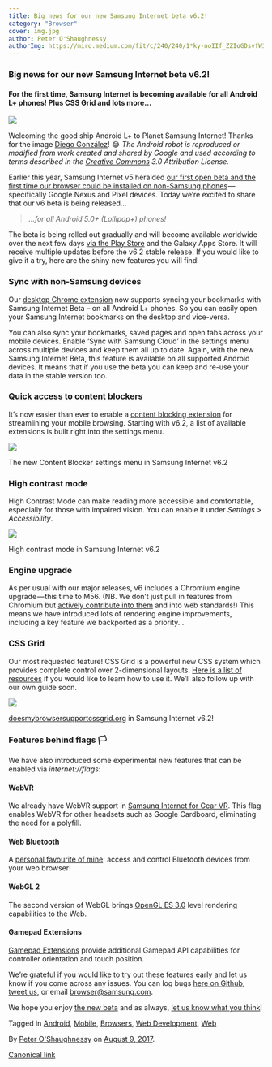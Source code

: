 ```yaml
---
title: Big news for our new Samsung Internet beta v6.2!
category: "Browser"
cover: img.jpg
author: Peter O'Shaughnessy
authorImg: https://miro.medium.com/fit/c/240/240/1*ky-noIIf_ZZIoGDsvfW3AA.jpeg
---
```


### Big news for our new Samsung Internet beta v6.2!

#### For the first time, Samsung Internet is becoming available for all Android L+ phones! Plus CSS Grid and lots more…

![](https://cdn-images-1.medium.com/max/800/1*RE4cGKlSyok5mea6sh5ZVg.png)

Welcoming the good ship Android L+ to Planet Samsung Internet! Thanks for the image [Diego González](https://medium.com/u/33cea791460a)! 😂 _The Android robot is reproduced or modified from work created and shared by Google and used according to terms described in the_ [_Creative Commons_](https://creativecommons.org/licenses/by/3.0/) _3.0 Attribution License._

Earlier this year, Samsung Internet v5 heralded [our first open beta and the first time our browser could be installed on non-Samsung phones](https://medium.com/samsung-internet-dev/samsung-internet-beta-now-available-without-sign-up-e0d5d4010838) — specifically Google Nexus and Pixel devices. Today we’re excited to share that our v6 beta is being released…

> _…for all Android 5.0+ (Lollipop+) phones!_

The beta is being rolled out gradually and will become available worldwide over the next few days [via the Play Store](https://play.google.com/store/apps/details?id=com.sec.android.app.sbrowser.beta) and the Galaxy Apps Store. It will receive multiple updates before the v6.2 stable release. If you would like to give it a try, here are the shiny new features you will find!

### Sync with non-Samsung devices

Our [desktop Chrome extension](https://chrome.google.com/webstore/detail/samsung-internet/epejdmjgfibjaffbmojllapapjejipkh) now supports syncing your bookmarks with Samsung Internet Beta – on all Android L+ phones. So you can easily open your Samsung Internet bookmarks on the desktop and vice-versa.

You can also sync your bookmarks, saved pages and open tabs across your mobile devices. Enable ‘Sync with Samsung Cloud’ in the settings menu across multiple devices and keep them all up to date. Again, with the new Samsung Internet Beta, this feature is available on all supported Android devices. It means that if you use the beta you can keep and re-use your data in the stable version too.

### Quick access to content blockers

It’s now easier than ever to enable a [content blocking extension](https://medium.com/samsung-internet-dev/staying-safe-online-with-samsung-internet-3941ffc72a00) for streamlining your mobile browsing. Starting with v6.2, a list of available extensions is built right into the settings menu.

![](https://cdn-images-1.medium.com/max/800/1*Z3R4vzxuBjVCO-aOcp2GYA.png)

The new Content Blocker settings menu in Samsung Internet v6.2

### High contrast mode

High Contrast Mode can make reading more accessible and comfortable, especially for those with impaired vision. You can enable it under _Settings > Accessibility_.

![](https://cdn-images-1.medium.com/max/800/1*9ADn6mrVD9x_aGbCvBpGYQ.png)

High contrast mode in Samsung Internet v6.2

### Engine upgrade

As per usual with our major releases, v6 includes a Chromium engine upgrade — this time to M56. (NB. We don’t just pull in features from Chromium but [actively contribute into them](https://samsung.github.io/Chromium/) and into web standards!) This means we have introduced lots of rendering engine improvements, including a key feature we backported as a priority...

### CSS Grid

Our most requested feature! CSS Grid is a powerful new CSS system which provides complete control over 2-dimensional layouts. [Here is a list of resources](http://jensimmons.com/post/feb-27-2017/learn-css-grid) if you would like to learn how to use it. We’ll also follow up with our own guide soon.

![](https://cdn-images-1.medium.com/max/800/1*krIOZ2Ocfhq4bir6fb5qDA.png)

[doesmybrowsersupportcssgrid.org](https://doesmybrowsersupportcssgrid.org/) in Samsung Internet v6.2!

### Features behind flags 🏳️

We have also introduced some experimental new features that can be enabled via _internet://flags_:

#### WebVR

We already have WebVR support in [Samsung Internet for Gear VR](http://developer.samsung.com/internet#gearvr-overview). This flag enables WebVR for other headsets such as Google Cardboard, eliminating the need for a polyfill.

#### Web Bluetooth

A [personal favourite of mine](https://peteroshaughnessy.com/posts/web-bluetooth-controlling-the-real-world/): access and control Bluetooth devices from your web browser!

#### **WebGL 2**

The second version of WebGL brings [OpenGL ES 3.0](https://en.wikipedia.org/wiki/OpenGL_ES#OpenGL_ES_3.0) level rendering capabilities to the Web.

#### Gamepad Extensions

[Gamepad Extensions](https://w3c.github.io/gamepad/extensions.html) provide additional Gamepad API capabilities for controller orientation and touch position.

We’re grateful if you would like to try out these features early and let us know if you come across any issues. You can log bugs [here on Github](https://github.com/samsunginternet/support/issues), [tweet us](https://twitter.com/samsunginternet), or email browser@samsung.com.

We hope you enjoy [the new beta](https://play.google.com/store/apps/details?id=com.sec.android.app.sbrowser.beta) and as always, [let us know what you think](https://twitter.com/samsunginternet)!

Tagged in [Android](https://medium.com/tag/android), [Mobile](https://medium.com/tag/mobile), [Browsers](https://medium.com/tag/browsers), [Web Development](https://medium.com/tag/web-development), [Web](https://medium.com/tag/web)

By [Peter O'Shaughnessy](https://medium.com/@poshaughnessy) on [August 9, 2017](https://medium.com/p/6199b6743cb9).

[Canonical link](https://medium.com/@poshaughnessy/big-news-for-our-new-samsung-internet-beta-v6-2-6199b6743cb9)
